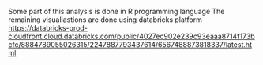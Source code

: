 Some part of this analysis is done in R programming language 
The remaining visualiastions are done using databricks platform
https://databricks-prod-cloudfront.cloud.databricks.com/public/4027ec902e239c93eaaa8714f173bcfc/8884789055026315/2247887793437614/6567488873818337/latest.html
